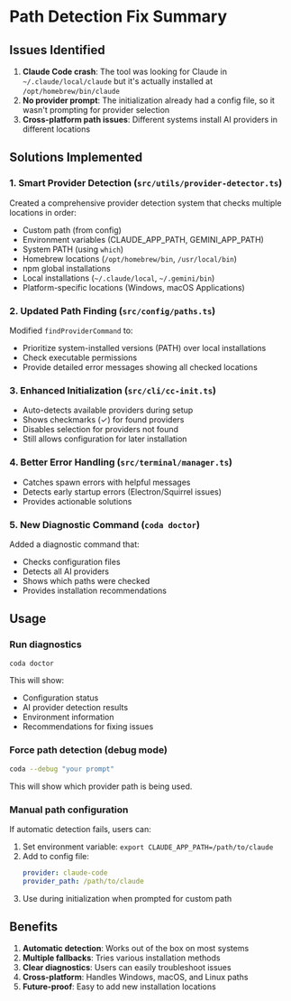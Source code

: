 # Path Detection Fix Summary

## Issues Identified

1. **Claude Code crash**: The tool was looking for Claude in `~/.claude/local/claude` but it's actually installed at `/opt/homebrew/bin/claude`
2. **No provider prompt**: The initialization already had a config file, so it wasn't prompting for provider selection
3. **Cross-platform path issues**: Different systems install AI providers in different locations

## Solutions Implemented

### 1. Smart Provider Detection (`src/utils/provider-detector.ts`)

Created a comprehensive provider detection system that checks multiple locations in order:

- Custom path (from config)
- Environment variables (CLAUDE_APP_PATH, GEMINI_APP_PATH)
- System PATH (using `which`)
- Homebrew locations (`/opt/homebrew/bin`, `/usr/local/bin`)
- npm global installations
- Local installations (`~/.claude/local`, `~/.gemini/bin`)
- Platform-specific locations (Windows, macOS Applications)

### 2. Updated Path Finding (`src/config/paths.ts`)

Modified `findProviderCommand` to:

- Prioritize system-installed versions (PATH) over local installations
- Check executable permissions
- Provide detailed error messages showing all checked locations

### 3. Enhanced Initialization (`src/cli/cc-init.ts`)

- Auto-detects available providers during setup
- Shows checkmarks (✓) for found providers
- Disables selection for providers not found
- Still allows configuration for later installation

### 4. Better Error Handling (`src/terminal/manager.ts`)

- Catches spawn errors with helpful messages
- Detects early startup errors (Electron/Squirrel issues)
- Provides actionable solutions

### 5. New Diagnostic Command (`coda doctor`)

Added a diagnostic command that:

- Checks configuration files
- Detects all AI providers
- Shows which paths were checked
- Provides installation recommendations

## Usage

### Run diagnostics

```bash
coda doctor
```

This will show:

- Configuration status
- AI provider detection results
- Environment information
- Recommendations for fixing issues

### Force path detection (debug mode)

```bash
coda --debug "your prompt"
```

This will show which provider path is being used.

### Manual path configuration

If automatic detection fails, users can:

1. Set environment variable: `export CLAUDE_APP_PATH=/path/to/claude`
2. Add to config file:
   ```yaml
   provider: claude-code
   provider_path: /path/to/claude
   ```
3. Use during initialization when prompted for custom path

## Benefits

1. **Automatic detection**: Works out of the box on most systems
2. **Multiple fallbacks**: Tries various installation methods
3. **Clear diagnostics**: Users can easily troubleshoot issues
4. **Cross-platform**: Handles Windows, macOS, and Linux paths
5. **Future-proof**: Easy to add new installation locations
